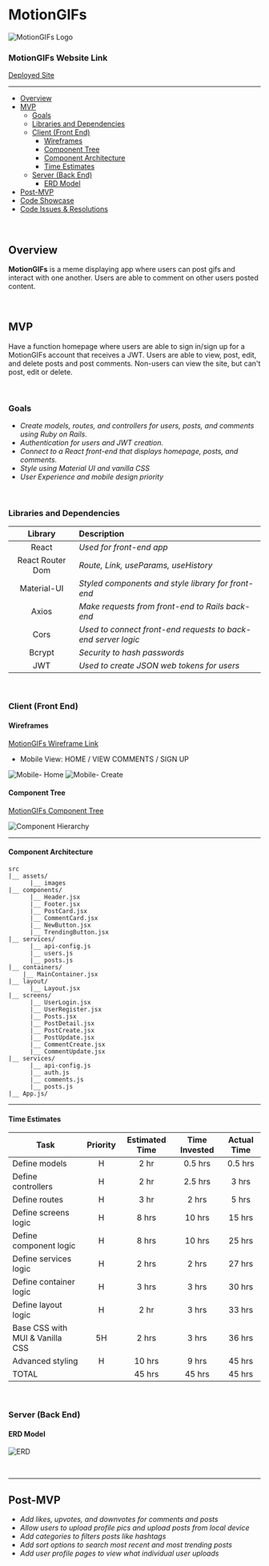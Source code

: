# MotionGIFs

![MotionGIFs Logo](./client/src/assets/MotionGIFs_Logo.png)

### MotionGIFs Website Link

[Deployed Site](https://motiongifs.netlify.app/ "MotionGIFs")

---

- [Overview](#overview)
- [MVP](#mvp)
  - [Goals](#goals)
  - [Libraries and Dependencies](#libraries-and-dependencies)
  - [Client (Front End)](#client-front-end)
    - [Wireframes](#wireframes)
    - [Component Tree](#component-tree)
    - [Component Architecture](#component-architecture)
    - [Time Estimates](#time-estimates)
  - [Server (Back End)](#server-back-end)
    - [ERD Model](#erd-model)
- [Post-MVP](#post-mvp)
- [Code Showcase](#code-showcase)
- [Code Issues & Resolutions](#code-issues--resolutions)

<br>

## Overview

**MotionGIFs** is a meme displaying app where users can post gifs and interact with one another. Users are able to comment on other users posted content.

<br>

## MVP

Have a function homepage where users are able to sign in/sign up for a MotionGIFs account that receives a JWT. Users are able to view, post, edit, and delete posts and post comments. Non-users can view the site, but can't post, edit or delete.

<br>

### Goals

- _Create models, routes, and controllers for users, posts, and comments using Ruby on Rails._
- _Authentication for users and JWT creation._
- _Connect to a React front-end that displays homepage, posts, and comments._
- _Style using Material UI and vanilla CSS_
- _User Experience and mobile design priority_

<br>

### Libraries and Dependencies

|     Library      | Description                                                   |
| :--------------: | :------------------------------------------------------------ |
|      React       | _Used for front-end app_                                      |
| React Router Dom | _Route, Link, useParams, useHistory_                          |
|   Material-UI    | _Styled components and style library for front-end_           |
|      Axios       | _Make requests from front-end to Rails back-end_              |
|       Cors       | _Used to connect front-end requests to back-end server logic_ |
|      Bcrypt      | _Security to hash passwords_                                  |
|       JWT        | _Used to create JSON web tokens for users_                    |

<br>

### Client (Front End)

#### Wireframes

[MotionGIFs Wireframe Link](https://www.figma.com/file/Aram4qlCgewyO2y9AsqYUg/MotionGifs?node-id=0%3A1 "wireframe link")

- Mobile View: HOME / VIEW COMMENTS / SIGN UP

![Mobile- Home](assets/motionGIFs_figma_home.png)
![Mobile- Create](assets/motionGIFs_figma_create.png)

#### Component Tree

[MotionGIFs Component Tree](https://whimsical.com/5NuTVxmc7QZRhmAcy24TTs "component tree")

![Component Hierarchy](assets/MotionGIFs_ComponentHierarchy.png)

---

#### Component Architecture

```structure
src
|__ assets/
      |__ images
|__ components/
      |__ Header.jsx
      |__ Footer.jsx
      |__ PostCard.jsx
      |__ CommentCard.jsx
      |__ NewButton.jsx
      |__ TrendingButton.jsx
|__ services/
      |__ api-config.js
      |__ users.js
      |__ posts.js
|__ containers/
    |__ MainContainer.jsx
|__ layout/
      |__ Layout.jsx
|__ screens/
      |__ UserLogin.jsx
      |__ UserRegister.jsx
      |__ Posts.jsx
      |__ PostDetail.jsx
      |__ PostCreate.jsx
      |__ PostUpdate.jsx
      |__ CommentCreate.jsx
      |__ CommentUpdate.jsx
|__ services/
      |__ api-config.js
      |__ auth.js
      |__ comments.js
      |__ posts.js
|__ App.js/
```

---

#### Time Estimates

| Task                            | Priority | Estimated Time | Time Invested | Actual Time |
| ------------------------------- | :------: | :------------: | :-----------: | :---------: |
| Define models                   |    H     |      2 hr      |    0.5 hrs    |   0.5 hrs   |
| Define controllers              |    H     |      2 hr      |    2.5 hrs    |    3 hrs    |
| Define routes                   |    H     |      3 hr      |     2 hrs     |    5 hrs    |
| Define screens logic            |    H     |     8 hrs      |    10 hrs     |   15 hrs    |
| Define component logic          |    H     |     8 hrs      |    10 hrs     |   25 hrs    |
| Define services logic           |    H     |     2 hrs      |     2 hrs     |   27 hrs    |
| Define container logic          |    H     |     3 hrs      |     3 hrs     |   30 hrs    |
| Define layout logic             |    H     |      2 hr      |     3 hrs     |   33 hrs    |
| Base CSS with MUI & Vanilla CSS |    5H    |     2 hrs      |     3 hrs     |   36 hrs    |
| Advanced styling                |    H     |     10 hrs     |     9 hrs     |   45 hrs    |
| TOTAL                           |          |     45 hrs     |    45 hrs     |   45 hrs    |

<br>

### Server (Back End)

#### ERD Model

![ERD](assets/MotionGIFs.drawio.png)

<br>

---

## Post-MVP

- _Add likes, upvotes, and downvotes for comments and posts_
- _Allow users to upload profile pics and upload posts from local device_
- _Add categories to filters posts like hashtags_
- _Add sort options to search most recent and most trending posts_
- _Add user profile pages to view what individual user uploads_
